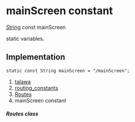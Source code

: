 
<div>

# mainScreen constant

</div>


[String](https://api.flutter.dev/flutter/dart-core/String-class.html)
const mainScreen



static variables.



## Implementation

``` language-dart
static const String mainScreen = "/mainScreen";
```







1.  [talawa](../../index.md)
2.  [routing_constants](../../constants_routing_constants/)
3.  [Routes](../../constants_routing_constants/Routes-class.md)
4.  mainScreen constant

##### Routes class







